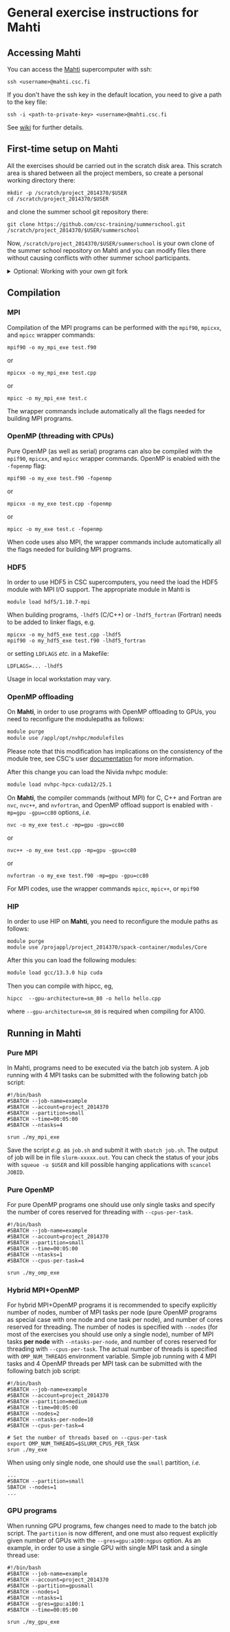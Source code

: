 # General exercise instructions for Mahti

## Accessing Mahti

You can access the [Mahti](https://docs.csc.fi/computing/systems-mahti/) supercomputer with ssh:

    ssh <username>@mahti.csc.fi

If you don't have the ssh key in the default location, you need to give a path to the key file:

    ssh -i <path-to-private-key> <username>@mahti.csc.fi

See [wiki](../../wiki/Setting-up-CSC-account-and-SSH) for further details.

## First-time setup on Mahti

All the exercises should be carried out in the scratch disk area.
This scratch area is shared between all the project members, so create a personal working directory there:

    mkdir -p /scratch/project_2014370/$USER
    cd /scratch/project_2014370/$USER

and clone the summer school git repository there:

    git clone https://github.com/csc-training/summerschool.git /scratch/project_2014370/$USER/summerschool

Now, `/scratch/project_2014370/$USER/summerschool` is your own clone of the summer school repository on Mahti
and you can modify files there without causing conflicts with other summer school participants.

<details>
<summary>Optional: Working with your own git fork</summary>

**We don't have time to teach git during the summer school, so this is recommended only if you are already somewhat familiar with git.**

It is recommended to fork the summer school repository on github and clone your own fork to Mahti instead.
This allows you to push your exercise solutions to a branch on your own fork.

In order to push commits to your own fork on Mahti, you can use your existing key on your laptop by enabling ssh agent forwarding (`ssh -A <username>@mahti.csc.fi`) *or* to add an SSH public key generated on Mahti to your github account.

Note that the default editor for commit messages is *vim*, if you prefer something else you can add, e.g.,

    export EDITOR=nano

to the file `$HOME/.bashrc`.

</details>


## Compilation

### MPI

Compilation of the MPI programs can be performed with the `mpif90`,
`mpicxx`, and `mpicc` wrapper commands:
```
mpif90 -o my_mpi_exe test.f90
```
or
```
mpicxx -o my_mpi_exe test.cpp
```
or
```
mpicc -o my_mpi_exe test.c
```

The wrapper commands include automatically all the flags needed for building
MPI programs.

### OpenMP (threading with CPUs)

Pure OpenMP (as well as serial) programs can also be compiled with the `mpif90`,
`mpicxx`, and `mpicc` wrapper commands. OpenMP is enabled with the
`-fopenmp` flag:
```
mpif90 -o my_exe test.f90 -fopenmp
```
or
```
mpicxx -o my_exe test.cpp -fopenmp
```
or
```
mpicc -o my_exe test.c -fopenmp
```

When code uses also MPI, the wrapper commands include automatically all the flags needed for
building MPI programs.

### HDF5

In order to use HDF5 in CSC supercomputers, you need the load the HDF5 module with MPI I/O support.
The appropriate module in Mahti is
```
module load hdf5/1.10.7-mpi
```

When building programs, `-lhdf5` (C/C++) or `-lhdf5_fortran` (Fortran) needs to be added to linker flags, e.g.
```
mpicxx -o my_hdf5_exe test.cpp -lhdf5
mpif90 -o my_hdf5_exe test.f90 -lhdf5_fortran
```
or setting `LDFLAGS` *etc.* in a Makefile:
```
LDFLAGS=... -lhdf5
```

Usage in local workstation may vary.

### OpenMP offloading

On **Mahti**, in order to use programs with OpenMP offloading to GPUs, you need to reconfigure the modulepaths as follows:
```bash
module purge
module use /appl/opt/nvhpc/modulefiles
```

Please note that this modification has implications on the consistency of the module tree, see CSC's user [documentation](https://docs.csc.fi/computing/compiling-mahti/#openacc-and-openmp-offloading) for more information.

After this change you can load the Nivida nvhpc module:
``` bash
module load nvhpc-hpcx-cuda12/25.1
```

On **Mahti**, the compiler commands (without MPI) for C, C++ and Fortran are `nvc`,
`nvc++`, and `nvfortran`, and OpenMP offload support is enabled with
`-mp=gpu -gpu=cc80` options, *i.e.*

```
nvc -o my_exe test.c -mp=gpu -gpu=cc80
```
or
```
nvc++ -o my_exe test.cpp -mp=gpu -gpu=cc80
```
or
```
nvfortran -o my_exe test.f90 -mp=gpu -gpu=cc80
```

For MPI codes, use the wrapper commands `mpicc`, `mpic++`, or `mpif90`

### HIP

In order to use HIP on **Mahti**, you need to reconfigure the module paths as follows:
```
module purge
module use /projappl/project_2014370/spack-container/modules/Core
```

After this you can load the following modules:
``` bash
module load gcc/13.3.0 hip cuda
```

Then you can compile with hipcc, eg,
```
hipcc  --gpu-architecture=sm_80 -o hello hello.cpp
```
where `--gpu-architecture=sm_80` is required when compiling for A100.

## Running in Mahti

### Pure MPI

In Mahti, programs need to be executed via the batch job system. A job running with 4 MPI tasks can be submitted with the following batch job script:
```
#!/bin/bash
#SBATCH --job-name=example
#SBATCH --account=project_2014370
#SBATCH --partition=small
#SBATCH --time=00:05:00
#SBATCH --ntasks=4

srun ./my_mpi_exe
```

Save the script *e.g.* as `job.sh` and submit it with `sbatch job.sh`.
The output of job will be in file `slurm-xxxxx.out`. You can check the status of your jobs with `squeue -u $USER` and kill possible hanging applications with
`scancel JOBID`.

### Pure OpenMP

For pure OpenMP programs one should use only single tasks and specify the number of cores reserved
for threading with `--cpus-per-task`.
```
#!/bin/bash
#SBATCH --job-name=example
#SBATCH --account=project_2014370
#SBATCH --partition=small
#SBATCH --time=00:05:00
#SBATCH --ntasks=1
#SBATCH --cpus-per-task=4

srun ./my_omp_exe
```

### Hybrid MPI+OpenMP

For hybrid MPI+OpenMP programs it is recommended to specify explicitly number of nodes, number of
MPI tasks per node (pure OpenMP programs as special case with one node and one task per node),
and number of cores reserved for threading. The number of nodes is specified with `--nodes`
(for most of the exercises you should use only a single node), number of MPI tasks **per node**
with `--ntasks-per-node`, and number of cores reserved for threading with `--cpus-per-task`.
The actual number of threads is specified with `OMP_NUM_THREADS` environment variable.
Simple job running with 4 MPI tasks and 4 OpenMP threads per MPI task can be submitted with
the following batch job script:
```
#!/bin/bash
#SBATCH --job-name=example
#SBATCH --account=project_2014370
#SBATCH --partition=medium
#SBATCH --time=00:05:00
#SBATCH --nodes=2
#SBATCH --ntasks-per-node=10
#SBATCH --cpus-per-task=4

# Set the number of threads based on --cpus-per-task
export OMP_NUM_THREADS=$SLURM_CPUS_PER_TASK
srun ./my_exe
```

When using only single node, one should use the `small` partition, *i.e.*
```
...
#SBATCH --partition=small
SBATCH --nodes=1
...
```

### GPU programs

When running GPU programs, few changes need to made to the batch job
script. The `partition` is now different, and one
must also request explicitly given number of GPUs with the
`--gres=gpu:a100:ngpus` option. As an example, in order to use a
single GPU with single MPI task and a single thread use:
```
#!/bin/bash
#SBATCH --job-name=example
#SBATCH --account=project_2014370
#SBATCH --partition=gpusmall
#SBATCH --nodes=1
#SBATCH --ntasks=1
#SBATCH --gres=gpu:a100:1
#SBATCH --time=00:05:00

srun ./my_gpu_exe
```
